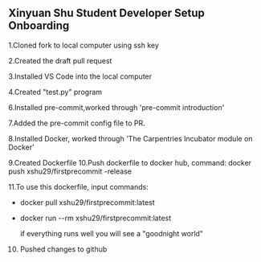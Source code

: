 ## Xinyuan Shu Student Developer Setup Onboarding

1.Cloned fork to local computer using ssh key

2.Created the draft pull request

3.Installed VS Code into the local computer

4.Created "test.py" program

6.Installed pre-commit,worked through 'pre-commit introduction'

7.Added the pre-commit config file to PR.

8.Installed Docker, worked through 'The Carpentries Incubator module on Docker'

9.Created Dockerfile
10.Push dockerfile to docker hub, command:
    docker push xshu29/firstprecommit -release

11.To use this dockerfile, input commands: 

* docker pull xshu29/firstprecommit:latest
    
* docker run --rm xshu29/firstprecommit:latest
    
   if everything runs well you will see a "goodnight world"
    
10. Pushed changes to github
